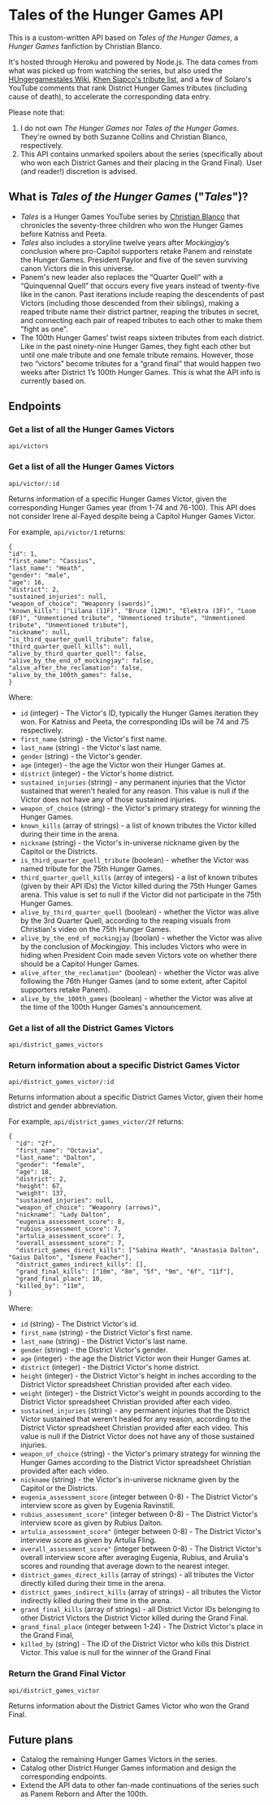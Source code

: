 # Tales of the Hunger Games API

This is a custom-written API based on *Tales of the Hunger Games*, a *Hunger Games* fanfiction by Christian Blanco.

It's hosted through Heroku and powered by Node.js. The data comes from what was picked up from watching the series, but also used the [HUngergamestales Wiki](https://hungergamestales.fandom.com/wiki/HUngergamestales_Wiki), [Khen Siapco's tribute list](m/spreadsheets/d/1A4_ryLpuz5rJIEfPzbYad3QqHS_GuGY06Aoz2YskBYo/edit#gid=0), and a few of Solaro's YouTube comments that rank District Hunger Games tributes (including cause of death), to accelerate the corresponding data entry. 

Please note that:
1. I do not own *The Hunger Games* nor *Tales of the Hunger Games*. They're owned by both Suzanne Collins and Christian Blanco, respectively.
2. This API contains unmarked spoilers about the series (specifically about who won each District Games and their placing in the Grand Final). User (and reader!) discretion is advised.


## What is *Tales of the Hunger Games* ("*Tales*")?

* *Tales* is a Hunger Games YouTube series by [Christian Blanco](https://www.youtube.com/channel/UCAkhWuczWzB3t7h8Xo5_S9g) that chronicles the seventy-three children who won the Hunger Games before Katniss and Peeta.
* *Tales* also includes a storyline twelve years after *Mockingjay*’s conclusion where pro-Capitol supporters retake Panem and reinstate the Hunger Games. President Paylor and five of the seven surviving canon Victors die in this universe. 
* Panem's new leader also replaces the “Quarter Quell” with a “Quinquennal Quell” that occurs every five years instead of twenty-five like in the canon. Past iterations include reaping the descendents of past Victors (including those descended from their siblings), making a reaped tribute name their district partner, reaping the tributes in secret, and connecting each pair of reaped tributes to each other to make them "fight as one". 
* The 100th Hunger Games’ twist reaps sixteen tributes from each district. Like in the past ninety-nine Hunger Games, they fight each other but until one male tribute and one female tribute remains. However, those two “victors” become tributes for a “grand final” that would happen two weeks after District 1’s 100th Hunger Games. This is what the API info is currently based on. 

## Endpoints

### Get a list of all the Hunger Games Victors

`api/victors`

### Get a list of all the Hunger Games Victors

`api/victor/:id`

Returns information of a specific Hunger Games Victor, given the corresponding Hunger Games year (from 1-74 and 76-100). This API does not consider Irene al-Fayed despite being a Capitol Hunger Games Victor.

For example, `api/victor/1` returns:

```
{
"id": 1,
"first_name": "Cassius",
"last_name": "Heath",
"gender": "male",
"age": 16,
"district": 2,
"sustained_injuries": null,
"weapon_of_choice": "Weaponry (swords)",
"known_kills": ["Lilana (11F)", "Bruce (12M)", "Elektra (3F)", "Loom (8F)", "Unmentioned tribute", "Unmentioned tribute", "Unmentioned tribute", "Unmentioned tribute"],
"nickname": null,
"is_third_quarter_quell_tribute": false,
"third_quarter_quell_kills": null,
"alive_by_third_quarter_quell": false,
"alive_by_the_end_of_mockingjay": false,
"alive_after_the_reclamation": false,
"alive_by_the_100th_games": false,
}
```

Where:
* `id` (integer) - The Victor's ID, typically the Hunger Games iteration they won. For Katniss and Peeta, the corresponding IDs will be 74 and 75 respectively.
* `first_name` (string) - the Victor's first name.
* `last_name` (string) - the Victor's last name.
* `gender` (string) - the Victor's gender.
* `age` (integer) - the age the Victor won their Hunger Games at.
* `district` (integer) - the Victor's home district.
* `sustained_injuries` (string) - any permanent injuries that the Victor sustained that weren't healed for any reason. This value is null if the Victor does not have any of those sustained injuries. 
* `weapon_of_choice` (string) - the Victor's primary strategy for winning the Hunger Games.
* `known_kills` (array of strings) - a list of known tributes the Victor killed during their time in the arena. 
* `nickname` (string) - the Victor's in-universe nickname given by the Capitol or the Districts.
* `is_third_quarter_quell_tribute` (boolean) - whether the Victor was named tribute for the 75th Hunger Games.
* `third_quarter_quell_kills` (array of integers) - a list of known tributes (given by their API IDs) the Victor killed during the 75th Hunger Games arena. This value is set to null if the Victor did not participate in the 75th Hunger Games. 
* `alive_by_third_quarter_quell` (boolean) - whether the Victor was alive by the 3rd Quarter Quell, according to the reaping visuals from Christian's video on the 75th Hunger Games. 
* `alive_by_the_end_of_mockingjay` (boolan) - whether the Victor was alive by the conclusion of *Mockingjay*. This includes Victors who were in hiding when President Coin made seven Victors vote on whether there should be a Capitol Hunger Games. 
* `alive_after_the_reclamation"` (boolean) - whether the Victor was alive following the 76th Hunger Games (and to some extent, after Capitol supporters retake Panem). 
* `alive_by_the_100th_games` (boolean) - whether the Victor was alive at the time of the 100th Hunger Games's announcement.

### Get a list of all the District Games Victors

`api/district_games_victors`

### Return information about a specific District Games Victor

`api/district_games_victor/:id`

Returns information about a specific District Games Victor, given their home district and gender abbreviation.

For example, `api/district_games_victor/2f` returns:

```
{
  "id": "2f",
  "first_name": "Octavia",
  "last_name": "Dalton",
  "gender": "female",
  "age": 18,
  "district": 2,
  "height": 67,
  "weight": 137,
  "sustained_injuries": null,
  "weapon_of_choice": "Weaponry (arrows)",
  "nickname": "Lady Dalton",
  "eugenia_assessment_score": 8,
  "rubius_assessment_score": 7,
  "artulia_assessment_score": 7,
  "overall_assessment_score": 7,
  "district_games_direct_kills": ["Sabina Heath", "Anastasia Dalton", "Gaius Dalton", "Ismene Foacher"],
  "district_games_indirect_kills": [],
  "grand_final_kills": ["10m", "8m", "5f", "9m", "6f", "11f"],  
  "grand_final_place": 10,
  "killed_by": "11m",
}
```

Where:
* `id` (string) - The District Victor's id.
* `first_name` (string) - the District Victor's first name.
* `last_name` (string) - the District Victor's last name.
* `gender` (string) - the District Victor's gender.
* `age` (integer) - the age the District Victor won their Hunger Games at.
* `district` (integer) - the District Victor's home district.
* `height` (integer) - the District Victor's height in inches according to the District Victor spreadsheet Christian provided after each video.
* `weight` (integer) - the District Victor's weight in pounds according to the District Victor spreadsheet Christian provided after each video.
* `sustained_injuries` (string) - any permanent injuries that the District Victor sustained that weren't healed for any reason, according to the District Victor spreadsheet Christian provided after each video. This value is null if the District Victor does not have any of those sustained injuries. 
* `weapon_of_choice` (string) - the Victor's primary strategy for winning the Hunger Games according to the District Victor spreadsheet Christian provided after each video.
* `nickname` (string) - the Victor's in-universe nickname given by the Capitol or the Districts.
* `eugenia_assessment_score` (integer between 0-8) - The District Victor's interview score as given by Eugenia Ravinstill.
* `rubius_assessment_score"` (integer between 0-8) - The District Victor's interview score as given by Rubius Dalton.
* `artulia_assessment_score"` (integer between 0-8) - The District Victor's interview score as given by Artulia Fling.
* `overall_assessment_score"` (integer between 0-8) - The District Victor's overall interview score after averaging Eugenia, Rubius, and Arulia's scores and rounding that average down to the nearest integer.
* `district_games_direct_kills` (array of strings) - all tributes the Victor directly killed during their time in the arena.
* `district_games_indirect_kills` (array of strings) - all tributes the Victor indirectly killed during their time in the arena. 
* `grand_final_kills` (array of strings) - all District Victor IDs belonging to other District Victors the District Victor killed during the Grand Final. 
*  `grand_final_place` (integer between 1-24) - The District Victor's place in the Grand Final,
*  `killed_by` (string) - The ID of the District Victor who kills this District Victor. This value is null for the winner of the Grand Final

### Return the Grand Final Victor 

`api/district_games_victor`

Returns information about the District Games Victor who won the Grand Final. 

## Future plans

* Catalog the remaining Hunger Games Victors in the series.
* Catalog other District Hunger Games information and design the corresponding endpoints.
* Extend the API data to other fan-made continuations of the series such as Panem Reborn and After the 100th.

